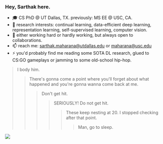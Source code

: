 ### Hey, Sarthak here.

* 🎓 CS PhD @ UT Dallas, TX. previously: MS EE @ USC, CA.
* 🔭 research interests: continual learning, data-efficient deep learning, representation learning, self-supervised learning, computer vision.
* 🤔 either working hard or hardly working, but always open to collaborations.
* 📫 reach me: sarthak.maharana@utdallas.edu or maharana@usc.edu
* ⚡ you'd probably find me reading some SOTA DL research, glued to CS:GO gameplays or jamming to some old-school hip-hop. 
 
> I body him.
>> There's gonna come a point where you'll forget about what happened and you're gonna wanna come back at me.
>>> Don't get hit.
>>>> SERIOUSLY! Do not get hit. 
>>>>> These keep nesting at 20. I stopped checking after that point.
>>>>>> Man, go to sleep.


![](https://komarev.com/ghpvc/?username=sarthaxxxxx)

<!---
![Anurag's github stats](https://github-readme-stats.vercel.app/api?username=sarthaxxxxx&show_icons=true&theme=dark&count_private=true)
-->
